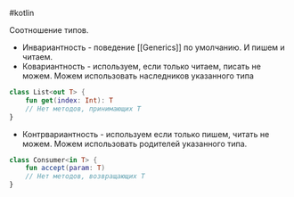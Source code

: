 #kotlin 

Соотношение типов.

- Инвариантность - поведение [[Generics]] по умолчанию. И пишем и читаем.
- Ковариантность - используем, если только читаем, писать не можем. Можем использовать наследников указанного типа
``` kotlin
class List<out T> {
	fun get(index: Int): T
	// Нет методов, принимающих T
}
```
- Контрвариантность - используем если только пишем, читать не можем. Можем использовать родителей указанного типа.
``` kotlin
class Consumer<in T> {
	fun accept(param: T)
	// Нет методов, возвращающих T
}
```